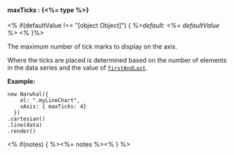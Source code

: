 #### **maxTicks** : {<%= type %>}

<% if(defaultValue !== "[object Object]") { %>*default: <%= defaultValue %>* <% }%>

The maximum number of tick marks to display on the axis.

Where the ticks are placed is determined based on the number of elements in the data series and the value of [`firstAndLast`](#config_config.xAxis.firstAndLast). 

**Example:**

	new Narwhal({
	    el: ".myLineChart",
	    xAxis: { maxTicks: 4}
	  })
	.cartesian()
	.line(data)
	.render()

<% if(notes) { %><%= notes %><% } %>

